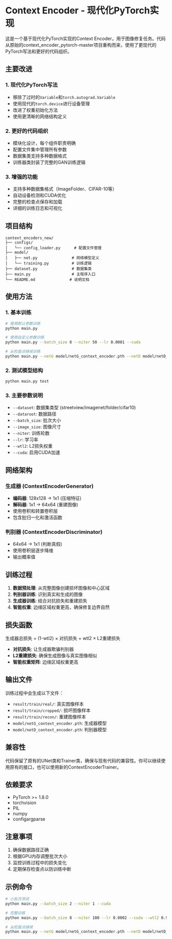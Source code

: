 # Context Encoder - 现代化PyTorch实现

这是一个基于现代化PyTorch实现的Context Encoder，用于图像修复任务。代码从原始的context_encoder_pytorch-master项目重构而来，使用了更现代的PyTorch写法和更好的代码组织。

## 主要改进

### 1. 现代化PyTorch写法
- 移除了过时的`Variable`和`torch.autograd.Variable`
- 使用现代的`torch.device`进行设备管理
- 改进了权重初始化方法
- 使用更清晰的网络结构定义

### 2. 更好的代码组织
- 模块化设计，每个组件职责明确
- 配置文件集中管理所有参数
- 数据集类支持多种数据格式
- 训练器类封装了完整的GAN训练逻辑

### 3. 增强的功能
- 支持多种数据集格式（ImageFolder、CIFAR-10等）
- 自动设备检测和CUDA优化
- 完整的检查点保存和加载
- 详细的训练日志和可视化

## 项目结构

```
context_encoders_new/
├── configs/
│   └── config_loader.py      # 配置文件管理
├── model/
│   ├── net.py               # 网络模型定义
│   └── training.py          # 训练逻辑
├── dataset.py               # 数据集类
├── main.py                  # 主程序入口
└── README.md               # 说明文档
```

## 使用方法

### 1. 基本训练

```bash
# 使用默认参数训练
python main.py

# 使用自定义参数训练
python main.py --batch_size 8 --niter 50 --lr 0.0001 --cuda

# 从检查点继续训练
python main.py --netG model/netG_context_encoder.pth --netD model/netD_context_encoder.pth
```

### 2. 测试模型结构

```bash
python main.py test
```

### 3. 主要参数说明

- `--dataset`: 数据集类型 (streetview/imagenet/folder/cifar10)
- `--dataroot`: 数据路径
- `--batch_size`: 批次大小
- `--image_size`: 图像尺寸
- `--niter`: 训练轮数
- `--lr`: 学习率
- `--wtl2`: L2损失权重
- `--cuda`: 启用CUDA加速

## 网络架构

### 生成器 (ContextEncoderGenerator)
- **编码器**: 128x128 → 1x1 (压缩特征)
- **解码器**: 1x1 → 64x64 (重建图像)
- 使用卷积和转置卷积层
- 包含批归一化和激活函数

### 判别器 (ContextEncoderDiscriminator)
- 64x64 → 1x1 (判断真假)
- 使用卷积层逐步降维
- 输出概率值

## 训练过程

1. **数据预处理**: 从完整图像创建损坏图像和中心区域
2. **判别器训练**: 识别真实和生成的图像
3. **生成器训练**: 结合对抗损失和重建损失
4. **智能权重**: 边缘区域权重更高，确保修复边界自然

## 损失函数

生成器总损失 = (1-wtl2) × 对抗损失 + wtl2 × L2重建损失

- **对抗损失**: 让生成器欺骗判别器
- **L2重建损失**: 确保生成图像与真实图像相似
- **智能权重矩阵**: 边缘区域权重更高

## 输出文件

训练过程中会生成以下文件：

- `result/train/real/`: 真实图像样本
- `result/train/cropped/`: 损坏图像样本  
- `result/train/recon/`: 重建图像样本
- `model/netG_context_encoder.pth`: 生成器模型
- `model/netD_context_encoder.pth`: 判别器模型

## 兼容性

代码保留了原有的UNet类和Trainer类，确保与现有代码的兼容性。你可以继续使用原有的接口，也可以使用新的ContextEncoderTrainer。

## 依赖要求

- PyTorch >= 1.8.0
- torchvision
- PIL
- numpy
- configargparse

## 注意事项

1. 确保数据路径正确
2. 根据GPU内存调整批次大小
3. 监控训练过程中的损失变化
4. 定期保存检查点以防训练中断

## 示例命令

```bash
# 小批次测试
python main.py --batch_size 2 --niter 1 --cuda

# 完整训练
python main.py --batch_size 8 --niter 100 --lr 0.0002 --cuda --wtl2 0.998

# 从检查点继续
python main.py --netG model/netG_context_encoder.pth --netD model/netD_context_encoder.pth --cuda
```
